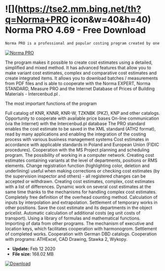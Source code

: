 # ![](https://tse2.mm.bing.net/th?q=Norma+PRO icon&w=40&h=40) Norma PRO 4.69 - Free Download

```sh
Norma PRO is a professional and popular costing program created by one of the leading Polish companies that produce software for construction.
```
[![Norma PRO](https://gallery.dpcdn.pl/imgc/Tools/68207/g_-_420x350_1.5_-_x20160524105941_0.png)](https://softexe.net/win/business/other/norma-pro:aRbh.html)

The program makes it possible to create cost estimates using a detailed, simplified and mixed method. It has advanced features that allow you to make variant cost estimates, complex and comparative cost estimates and create integrated items. It allows you to download batches / measurements from PDF files and is able to cooperate with the Norma EXPERT, Norma STANDARD, Measure PRO and the Internet Database of Prices of Building Materials - Intercenbud.pl .
 
 The most important functions of the program
 
 
 Full catalog of KNR, KNNR, KNR-W, TZKNBK (PKZ), KNP and other catalogs.
 Opportunity to cooperate with available price bases
 On-line communication (via the Internet) with the Intercenbud.pl database
 The PRO standard enables the cost estimate to be saved in the XML standard (ATH2 format), read by many applications and enabling the integration of the costing process with various business management systems
 Cost estimates in accordance with applicable standards in Poland and European Union (FIDIC procedures).
 Cooperation with the MS Project planning and scheduling program. 
 The possibility of working in a computer network.
 Creating cost estimates containing variants at the level of departments, positions or RMS elements.
 Change registration function (highlighting color, deletion and underlining) useful when making corrections or checking cost estimates (by the supervision inspector and others) - all registered changes can be accepted or withdrawn.
 Creating cost estimates, complex, cost estimates with a list of differences.
 Dynamic work on several cost estimates at the same time thanks to the mechanisms for handling complex cost estimates.
 Completely free definition of the overhead counting method.
 Calculation of inputs by interpolation and extrapolation.
 Settlement of temporary works in other positions.
 Save the cost estimate and its departments in the object pricelist.
 Automatic calculation of additional costs (eg unit costs of transport).
 Using a library of formulas and mathematical functions.
 Importing of data from other programs.
 The mechanism of executive and location keys, which facilitates cooperation with harmonogrom.
 Settlement of completed works.
  Cooperation with German DBD catalogs.
 Cooperation with programs: ATHExcel, CAD Drawing, Stawka 2, Wykopy.


- **Update:** Feb 12 2020
- **File size:** 168.02 MB

[![Download](https://cdn.softexe.net/static/img/download.png)](https://softexe.net/win/business/other/norma-pro:aRbh.html)


